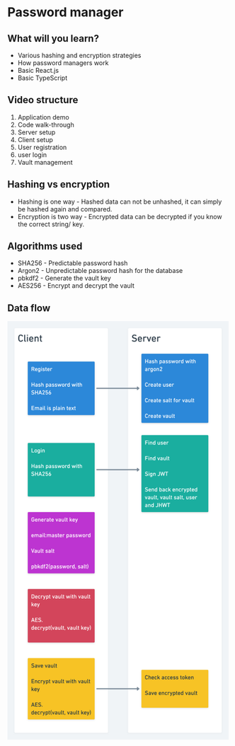 # Password manager

## What will you learn?
* Various hashing and encryption strategies
* How password managers work
* Basic React.js
* Basic TypeScript

## Video structure
1. Application demo
2. Code walk-through
3. Server setup
4. Client setup
5. User registration
6. user login
7. Vault management

## Hashing vs encryption
* Hashing is one way - Hashed data can not be unhashed, it can simply be hashed again and compared.
* Encryption is two way - Encrypted data can be decrypted if you know the correct string/ key.

## Algorithms used
* SHA256 - Predictable password hash
* Argon2 - Unpredictable password hash for the database
* pbkdf2 - Generate the vault key
* AES256 - Encrypt and decrypt the vault


## Data flow
<img src="./doc/diagram.png" width="500px" />
